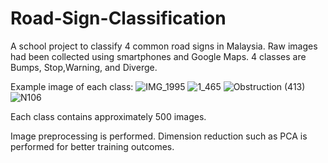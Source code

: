 # Road-Sign-Classification
A school project to classify 4 common road signs in Malaysia. Raw images had been collected using smartphones and Google Maps.
4 classes are Bumps, Stop,Warning, and Diverge.

Example image of each class:
![IMG_1995](https://github.com/jjtoh016/Road-Sign-Classification/assets/100227510/69956d3b-e9d9-4781-909e-96b3b4117f49)
![1_465](https://github.com/jjtoh016/Road-Sign-Classification/assets/100227510/2887d940-e043-4574-a40d-383350786625)
![Obstruction (413)](https://github.com/jjtoh016/Road-Sign-Classification/assets/100227510/fdc52376-98ee-4ff2-adb3-219c612ce2a0)
![N106](https://github.com/jjtoh016/Road-Sign-Classification/assets/100227510/aba9a0e7-e5e7-40fa-b74f-03447d785ad5)

Each class contains approximately 500 images.

Image preprocessing is performed.
Dimension reduction such as PCA is performed for better training outcomes.
